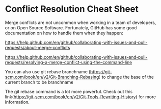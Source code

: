 # Conflict Resolution Cheat Sheet

Merge conflicts are not uncommon when working in a team of developers, or on Open Source Software. 
Fortunately, GitHub has some good documentation on how to handle them when they happen:

https://help.github.com/en/github/collaborating-with-issues-and-pull-requests/about-merge-conflicts

https://help.github.com/en/github/collaborating-with-issues-and-pull-requests/resolving-a-merge-conflict-using-the-command-line

You can also use git rebase branchname (https://git-scm.com/book/en/v2/Git-Branching-Rebasing) to change the base of the current branch to be branchname

The git rebase command is a lot more powerful.  Check out this link(https://git-scm.com/book/en/v2/Git-Tools-Rewriting-History) for more information.
